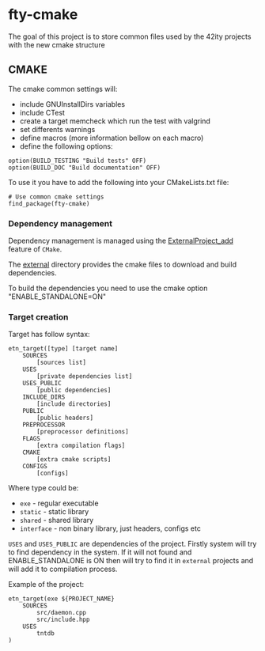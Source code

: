 # fty-cmake
The goal of this project is to store common files used by the 42ity projects with the new cmake structure

## CMAKE
The cmake common settings will:

- include GNUInstallDirs variables 
- include CTest
- create a target memcheck which run the test with valgrind
- set differents warnings
- define macros (more information bellow on each macro)
- define the following options:
```
option(BUILD_TESTING "Build tests" OFF)
option(BUILD_DOC "Build documentation" OFF)
```

To use it you have to add the following into your CMakeLists.txt file:

```
# Use common cmake settings
find_package(fty-cmake)

```

### Dependency management
Dependency management is managed using the [ExternalProject_add](https://cmake.org/cmake/help/v3.13/module/ExternalProject.html) feature of `CMake`.

The [external](cmake/external) directory provides the cmake files to download and build dependencies.

To build the dependencies you need to use the cmake option "ENABLE_STANDALONE=ON"

### Target creation

Target has follow syntax:
```
etn_target([type] [target name] 
    SOURCES 
        [sources list] 
    USES 
        [private dependencies list] 
    USES_PUBLIC 
        [public dependencies]
    INCLUDE_DIRS 
        [include directories]
    PUBLIC 
        [public headers]
    PREPROCESSOR 
        [preprocessor definitions]
    FLAGS 
        [extra compilation flags]
    CMAKE 
        [extra cmake scripts]
    CONFIGS 
        [configs]
```

Where type could be:
 * `exe` - regular executable
 * `static` - static library
 * `shared` - shared library
 * `interface` - non binary library, just headers, configs etc

`USES` and `USES_PUBLIC` are dependencies of the project. Firstly system will try to find dependency in the system. 
If it will not found and ENABLE_STANDALONE is ON then will try to find it in `external` projects and will add it to compilation process.

Example of the project:
```
etn_target(exe ${PROJECT_NAME}
    SOURCES
        src/daemon.cpp
        src/include.hpp
    USES
        tntdb
)
```
